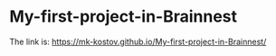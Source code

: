 # My-first-project-in-Brainnest


The link is:  https://mk-kostov.github.io/My-first-project-in-Brainnest/
